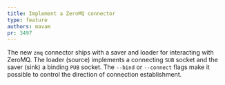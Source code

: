 ```yaml
---
title: Implement a ZeroMQ connector
type: feature
authors: mavam
pr: 3497
---
```


The new `zmq` connector ships with a saver and loader for interacting with
ZeroMQ. The loader (source) implements a connecting `SUB` socket and the saver
(sink) a binding `PUB` socket. The `--bind` or `--connect` flags make it
possible to control the direction of connection establishment.
